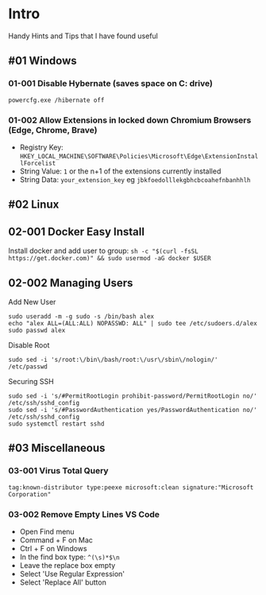 # Intro
Handy Hints and Tips that I have found useful

## #01 Windows

### 01-001 Disable Hybernate (saves space on C: drive)
```powercfg.exe /hibernate off```

### 01-002 Allow Extensions in locked down Chromium Browsers (Edge, Chrome, Brave)
- Registry Key: ```HKEY_LOCAL_MACHINE\SOFTWARE\Policies\Microsoft\Edge\ExtensionInstallForcelist```
- String Value: ```1``` or the n+1 of the extensions currently installed
- String Data: ```your_extension_key``` eg ```jbkfoedolllekgbhcbcoahefnbanhhlh```

## #02 Linux

## 02-001 Docker Easy Install
Install docker and add user to group:
```sh -c "$(curl -fsSL https://get.docker.com)" && sudo usermod -aG docker $USER```

## 02-002 Managing Users
<p id="bkmrk-add-new-user">Add New User</p>
<pre id="bkmrk-sudo-useradd--m--g-s"><code class="language-bash">sudo useradd -m -g sudo -s /bin/bash alex
echo "alex ALL=(ALL:ALL) NOPASSWD: ALL" | sudo tee /etc/sudoers.d/alex
sudo passwd alex</code></pre>
<p id="bkmrk-disable-root">Disable Root</p>
<pre id="bkmrk-%27s%2Froot%3A%5C%2Fbin%5C%2Fbash%2F"><code class="language-bash">sudo sed -i 's/root:\/bin\/bash/root:\/usr\/sbin\/nologin/' /etc/passwd</code></pre>
<p id="bkmrk-securing-ssh">Securing SSH</p>
<pre id="bkmrk-sudo-sed--i-%27s%2F%23perm"><code class="language-bash">sudo sed -i 's/#PermitRootLogin prohibit-password/PermitRootLogin no/' /etc/ssh/sshd_config
sudo sed -i 's/#PasswordAuthentication yes/PasswordAuthentication no/' /etc/ssh/sshd_config
sudo systemctl restart sshd</code></pre>
<p id="bkmrk-%C2%A0"></p>
<p id="bkmrk-"></p>

## #03 Miscellaneous
### 03-001 Virus Total Query
```tag:known-distributor type:peexe microsoft:clean signature:"Microsoft Corporation"```

### 03-002 Remove Empty Lines VS Code
- Open Find menu
- Command + F on Mac
- Ctrl + F on Windows
- In the find box type: ```^(\s)*$\n```
- Leave the replace box empty
- Select 'Use Regular Expression'
- Select 'Replace All' button 
